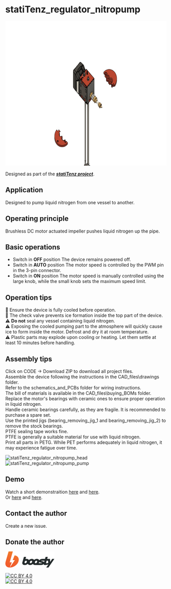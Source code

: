 # statiTenz_regulator_nitropump

<img src="promo\showcase_assembly.gif" alt="showcase_assembly" width="800" height="450">  

Designed as part of the [**_statiTenz project_**](https://github.com/topics/statitenz).

## Application

Designed to pump liquid nitrogen from one vessel to another.

## Operating principle

Brushless DC motor actuated impeller pushes liquid nitrogen up the pipe.

## Basic operations

- Switch in **OFF** position
  The device remains powered off.
- Switch in **AUTO** position
  The motor speed is controlled by the PWM pin in the 3-pin connector.
- Switch in **ON** position
  The motor speed is manually controlled using the large knob, while the small knob sets the maximum speed limit.

## Operation tips

📝 Ensure the device is fully cooled before operation.  
📝 The check valve prevents ice formation inside the top part of the device.  
⚠️ **Do not** seal any vessel containing liquid nitrogen.  
⚠️ Exposing the cooled pumping part to the atmosphere will quickly cause ice to form inside the motor. Defrost and dry it at room temperature.  
⚠️ Plastic parts may explode upon cooling or heating. Let them settle at least 10 minutes before handling.  

## Assembly tips

Click on CODE -> Download ZIP to download all project files.  
Assemble the device following the instructions in the CAD_files\drawings folder.  
Refer to the schematics_and_PCBs folder for wiring instructions.  
The bill of materials is available in the CAD_files\buying_BOMs folder.  
Replace the motor's bearings with ceramic ones to ensure proper operation in liquid nitrogen.  
Handle ceramic bearings carefully, as they are fragile. It is recommended to purchase a spare set.  
Use the printed jigs (bearing_removing_jig_1 and bearing_removing_jig_2) to remove the stock bearings.  
PTFE sealing tape works fine.  
PTFE is generally a suitable material for use with liquid nitrogen.  
Print all parts in PETG. While PET performs adequately in liquid nitrogen, it may experience fatigue over time.  

<img src="promo\statiTenz_regulator_nitropump_head.gif" alt="statiTenz_regulator_nitropump_head" width="800" height="450">  

<img src="promo\statiTenz_regulator_nitropump_pump.gif" alt="statiTenz_regulator_nitropump_pump" width="800" height="450">  

## Demo

Watch a short demonstraition [here](https://youtu.be/WFPVAQTfw5o) and [here](https://youtu.be/W20JA836Wec).  
Or [here](https://rutube.ru/video/cd4911075f1441f6e3c4c198d58dbadf) and [here](https://rutube.ru/video/834853d1d1c72582e7ad7376b3be9698).  

## Contact the author

Create a new issue.  

## Donate the author

[![donate][boosty-image]][boosty-link]  

[boosty-link]: https://boosty.to/rustywraith/donate
[boosty-image]: promo/boosty.png


[![CC BY 4.0][cc-by-shield]][cc-by]  
[![CC BY 4.0][cc-by-image]][cc-by]  

[cc-by]: http://creativecommons.org/licenses/by/4.0/
[cc-by-image]: https://i.creativecommons.org/l/by/4.0/88x31.png
[cc-by-shield]: https://img.shields.io/badge/License-CC%20BY%204.0-lightgrey.svg
